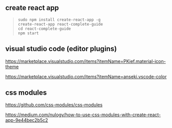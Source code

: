 ## create react app
> `sudo npm install create-react-app -g`  
> `create-react-app react-complete-guide`   
> `cd react-complete-guide`  
> `npm start`  

## visual studio code (editor plugins)
https://marketplace.visualstudio.com/items?itemName=PKief.material-icon-theme  

https://marketplace.visualstudio.com/items?itemName=anseki.vscode-color  

## css modules
https://github.com/css-modules/css-modules

https://medium.com/nulogy/how-to-use-css-modules-with-create-react-app-9e44bec2b5c2







